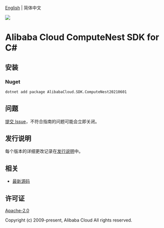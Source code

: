 [English](README.md) | 简体中文

![](https://aliyunsdk-pages.alicdn.com/icons/AlibabaCloud.svg)

# Alibaba Cloud ComputeNest SDK for C#

## 安装

### Nuget

```bash
dotnet add package AlibabaCloud.SDK.ComputeNest20210601
```

## 问题

[提交 Issue](https://github.com/aliyun/alibabacloud-csharp-sdk/issues/new)，不符合指南的问题可能会立即关闭。

## 发行说明

每个版本的详细更改记录在[发行说明](./ChangeLog.md)中。

## 相关

* [最新源码](https://github.com/aliyun/alibabacloud-csharp-sdk/)

## 许可证

[Apache-2.0](http://www.apache.org/licenses/LICENSE-2.0)

Copyright (c) 2009-present, Alibaba Cloud All rights reserved.
